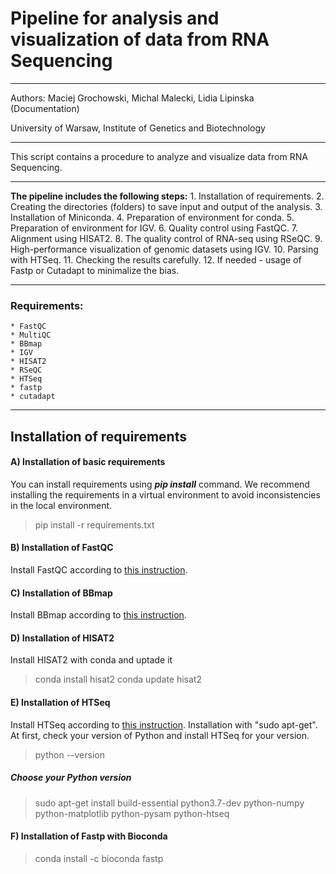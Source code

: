 # Pipeline for analysis and visualization of data from RNA Sequencing
***
Authors: Maciej Grochowski, Michal Malecki, Lidia Lipinska (Documentation)

University of Warsaw, Institute of Genetics and Biotechnology
***
This script contains a procedure to analyze and visualize data from RNA Sequencing.
***


__The pipeline includes the following steps:__
    1. Installation of requirements.
    2. Creating the directories (folders) to save input and output of the analysis.
    3. Installation of Miniconda.
    4. Preparation of environment for conda.
    5. Preparation of environment for IGV.
    6. Quality control using FastQC.
    7. Alignment using HISAT2.
    8. The quality control of RNA-seq using RSeQC.
    9. High-performance visualization of genomic datasets using IGV.
    10. Parsing with HTSeq.
    11. Checking the results carefully.
    12. If needed - usage of Fastp or Cutadapt to minimalize the bias.
*** 
    
### Requirements:
    * FastQC
    * MultiQC
    * BBmap
    * IGV
    * HISAT2
    * RSeQC
    * HTSeq
    * fastp
    * cutadapt
    
***
## Installation of requirements
#### A) Installation of basic requirements

You can install requirements using __*pip install*__ command. We recommend installing the requirements in a virtual environment to avoid inconsistencies in the local environment.

> pip install -r requirements.txt

#### B) Installation of FastQC
Install FastQC according to [this instruction](https://raw.githubusercontent.com/s-andrews/FastQC/master/INSTALL.txt).

#### C) Installation of BBmap
Install BBmap according to [this instruction](https://jgi.doe.gov/data-and-tools/bbtools/bb-tools-user-guide/installation-guide/).

#### D) Installation of HISAT2
Install HISAT2 with conda and uptade it
> conda install hisat2
> conda update hisat2

#### E) Installation of HTSeq
Install HTSeq according to [this instruction](https://htseq.readthedocs.io/en/release_0.11.1/install.html).
Installation with "sudo apt-get". At first, check your version of Python and install HTSeq for your version.
> python --version

##### Choose your Python version
> sudo apt-get install build-essential python3.7-dev python-numpy python-matplotlib python-pysam python-htseq
#### F) Installation of Fastp with Bioconda
> conda install -c bioconda fastp 
